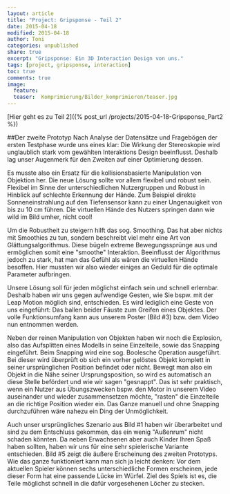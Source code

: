 ```yaml
---
layout: article
title: "Project: Gripsponse - Teil 2"
date: 2015-04-18
modified: 2015-04-18
author: Toni
categories: unpublished
share: true
excerpt: "Gripsponse: Ein 3D Interaction Design von uns."
tags: [project, gripsponse, interaction]
toc: true
comments: true
image:
  feature: 
  teaser:  Komprimierung/Bilder_komprimieren/teaser.jpg
---
```



[Hier geht es zu Teil 2]({% post_url /projects/2015-04-18-Gripsponse_Part2 %})


##Der zweite Prototyp
Nach Analyse der Datensätze und Fragebögen der ersten Testphase wurde uns eines klar: Die Wirkung der Stereoskopie wird unglaublich stark vom gewählten Interaktions Design beeinflusst. Deshalb lag unser Augenmerk für den Zweiten auf einer Optimierung dessen. 

Es musste also ein Ersatz für die kollisionsbasierte Manipulation von Objektion her. Die neue Lösung sollte vor allem flexibel und robust sein. Flexibel im Sinne der unterschiedlichen Nutzergruppen und Robust in Hinblick auf schlechte Erkennung der Hände. Zum Beispiel direkte Sonneneinstrahlung auf den Tiefensensor kann zu einer Ungenauigkeit von bis zu 10 cm führen. Die virtuellen Hände des Nutzers springen dann wie wild im Bild umher, nicht cool! 

Um die Robustheit zu steigern hilft das sog. Smoothing. Das hat aber nichts mit Smoothies zu tun, sondern beschreibt viel mehr eine Art von Glättungsalgorithmus. Diese bügeln extreme Bewegungssprünge aus und ermöglichen somit eine "smoothe" Interaktion. Beeinflusst der Algorithmus jedoch zu stark, hat man das Gefühl als wären die virtuellen Hände besoffen. Hier mussten wir also wieder einiges an Geduld für die optimale Parameter aufbringen. 

Unsere Lösung soll für jeden möglichst einfach sein und schnell erlernbar. Deshalb haben wir uns gegen aufwendige Gesten, wie Sie bspw. mit der Leap Motion möglich sind, entschieden. Es wird lediglich eine Geste von uns eingeführt: Das ballen beider Fäuste zum Greifen eines Objektes. Der volle Funktionsumfang kann aus unserem Poster (Bild #3) bzw. dem Video nun entnommen werden. 

Neben der reinen Manipulation von Objekten haben wir noch die Explosion, also das Aufsplitten eines Modells in seine Einzelteile, sowie das Snapping eingeführt. Beim Snapping wird eine sog. Boolesche Operation ausgeführt. Bei dieser wird überprüft ob sich ein vorher gelöstes Objekt komplett in seiner ursprünglichen Position befindet oder nicht. Bewegt man also ein Objekt in die Nähe seiner Ursprungsposition, so wird es automatisch an diese Stelle befördert und wie wir sagen "gesnappt". Das ist sehr praktisch, wenn ein Nutzer aus Übungszwecken bspw. den Motor in unserem Video auseinander und wieder zusammensetzen möchte, "rasten" die Einzelteile an die richtige Position wieder ein. Das Ganze manuell und ohne Snapping durchzuführen wäre nahezu ein Ding der Unmöglichkeit. 

Auch unser ursprüngliches Szenario aus Bild #1 haben wir überarbeitet und sind zu dem Entschluss gekommen, das ein wenig "Außenrum" nicht schaden könnten. Da neben Erwachsenen aber auch Kinder Ihren Spaß haben sollten, haben wir uns für eine sehr spielerische Variante entschieden. Bild #5 zeigt die äußere Erscheinung des zweiten Prototyps. Wie das ganze funktioniert kann man sich ja leicht denken: Vor dem aktuellen Spieler können sechs unterschiedliche Formen erscheinen, jede dieser Form hat eine passende Lücke im Würfel. Ziel des Spiels ist es, die Teile möglichst schnell in die dafür vorgesehenen Löcher zu stecken. 
